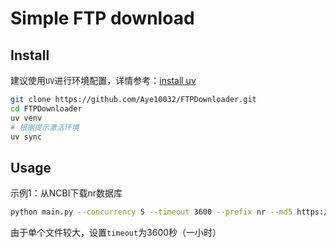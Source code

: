# Simple FTP download

## Install

建议使用`UV`进行环境配置，详情参考：[install uv](https://docs.astral.sh/uv/getting-started/installation/)

```bash
git clone https://github.com/Aye10032/FTPDownloader.git
cd FTPDownloader
uv venv
# 根据提示激活环境
uv sync
```

## Usage

示例1：从NCBI下载nr数据库

```bash
python main.py --concurrency 5 --timeout 3600 --prefix nr --md5 https://ftp.ncbi.nlm.nih.gov/blast/db/ /your_db_path/nr
```

由于单个文件较大，设置`timeout`为3600秒（一小时）